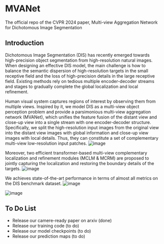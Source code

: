 # MVANet
The official repo of the CVPR 2024 paper, Multi-view Aggregation Network for Dichotomous Image Segmentation

## Introduction
Dichotomous Image Segmentation (DIS) has recently emerged towards high-precision object segmentation from high-resolution natural images. When designing an effective DIS model, the main challenge is how to balance the semantic dispersion of high-resolution targets in the small receptive field and the loss of high-precision details in the large receptive field. Existing methods rely on tedious multiple encoder-decoder streams and stages to gradually complete the global localization and local refinement. 

Human visual system captures regions of interest by observing them from multiple views. Inspired by it, we model DIS as a multi-view object perception problem and provide a parsimonious multi-view aggregation network (MVANet), which unifies the feature fusion of the distant view and close-up view into a single stream with one encoder-decoder structure. Specifically, we split the high-resolution input images from the original view into the distant view images with global information and close-up view images with local details. Thus, they can constitute a set of complementary multi-view low-resolution input patches.
![image](https://github.com/qianyu-dlut/MVANet/assets/73575386/2cff2cc2-ca24-469b-98ab-ed2585329609)

Moreover, two efficient transformer-based multi-view complementary localization and refinement modules (MCLM & MCRM) are proposed to jointly capturing the localization and restoring the boundary details of the targets. 
![image](https://github.com/qianyu-dlut/MVANet/assets/73575386/14c3e234-bdfe-49a5-a5ed-c82cc776d947)

We achieves state-of-the-art performance in terms of almost all metrics on the DIS benchmark dataset. 
![image](https://github.com/qianyu-dlut/MVANet/assets/73575386/6f3c0c1b-6cc2-4f0d-b563-7dc0c9050a52)

![image](https://github.com/qianyu-dlut/MVANet/assets/73575386/3c4443d8-fd6f-49f3-988d-45215bc1d8e6)


## To Do List
- Release our camere-ready paper on arxiv (done)
- Release our training code (to do)
- Release our model checkpoints (to do)
- Release our prediction maps (to do)


